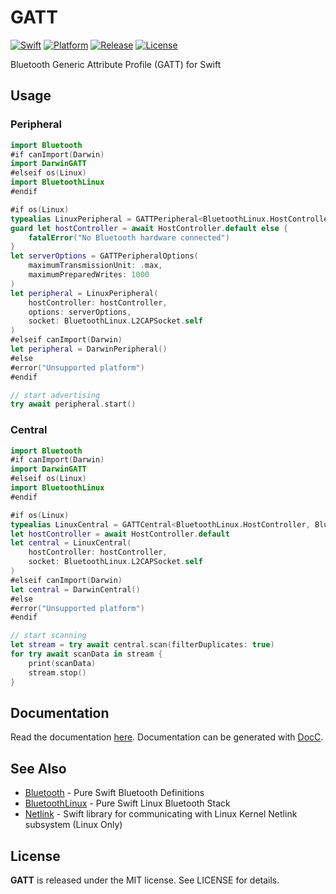 # GATT

[![Swift][swift-badge]][swift-url]
[![Platform][platform-badge]][platform-url]
[![Release][release-badge]][release-url]
[![License][mit-badge]][mit-url]

Bluetooth Generic Attribute Profile (GATT) for Swift

## Usage

### Peripheral

```swift
import Bluetooth
#if canImport(Darwin)
import DarwinGATT
#elseif os(Linux)
import BluetoothLinux
#endif

#if os(Linux)
typealias LinuxPeripheral = GATTPeripheral<BluetoothLinux.HostController, BluetoothLinux.L2CAPSocket>
guard let hostController = await HostController.default else {
    fatalError("No Bluetooth hardware connected")
}
let serverOptions = GATTPeripheralOptions(
    maximumTransmissionUnit: .max,
    maximumPreparedWrites: 1000
)
let peripheral = LinuxPeripheral(
    hostController: hostController,
    options: serverOptions,
    socket: BluetoothLinux.L2CAPSocket.self
)
#elseif canImport(Darwin)
let peripheral = DarwinPeripheral()
#else
#error("Unsupported platform")
#endif

// start advertising
try await peripheral.start()

```

### Central

```swift
import Bluetooth
#if canImport(Darwin)
import DarwinGATT
#elseif os(Linux)
import BluetoothLinux
#endif

#if os(Linux)
typealias LinuxCentral = GATTCentral<BluetoothLinux.HostController, BluetoothLinux.L2CAPSocket>
let hostController = await HostController.default
let central = LinuxCentral(
    hostController: hostController,
    socket: BluetoothLinux.L2CAPSocket.self
)
#elseif canImport(Darwin)
let central = DarwinCentral()
#else
#error("Unsupported platform")
#endif

// start scanning
let stream = try await central.scan(filterDuplicates: true)
for try await scanData in stream {
    print(scanData)
    stream.stop()
}

```

## Documentation

Read the documentation [here](http://pureswift.github.io/GATT/documentation/gatt/).
Documentation can be generated with [DocC](https://github.com/apple/swift-docc).

## See Also

- [Bluetooth](https://github.com/PureSwift/Bluetooth) - Pure Swift Bluetooth Definitions
- [BluetoothLinux](https://github.com/PureSwift/BluetoothLinux) - Pure Swift Linux Bluetooth Stack
- [Netlink](https://github.com/PureSwift/Netlink) - Swift library for communicating with Linux Kernel Netlink subsystem (Linux Only) 

License
-------

**GATT** is released under the MIT license. See LICENSE for details.

[swift-badge]: https://img.shields.io/badge/swift-5.6-F05138.svg "Swift 5.6"
[swift-url]: https://swift.org
[platform-badge]: https://img.shields.io/badge/platform-macOS%20%7C%20iOS%20%7C%20watchOS%20%7C%20tvOS%20%7C%20Linux%20%7C%20Android-lightgrey.svg
[platform-url]: https://swift.org
[mit-badge]: https://img.shields.io/badge/License-MIT-blue.svg?style=flat
[mit-url]: https://tldrlegal.com/license/mit-license
[build-status-badge]: https://github.com/PureSwift/GATT/workflows/Swift/badge.svg
[build-status-url]: https://github.com/PureSwift/GATT/actions
[release-badge]: https://img.shields.io/github/release/PureSwift/GATT.svg
[release-url]: https://github.com/PureSwift/GATT/releases
[docs-url]: http://pureswift.github.io/GATT/documentation/GATT/
